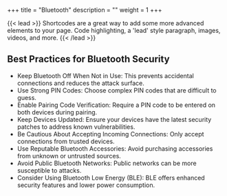 +++
title = "Bluetooth"
description = ""
weight = 1
+++

{{< lead >}}
Shortcodes are a great way to add some more advanced elements to your page. Code highlighting, a 'lead' style paragraph, images, videos, and more.
{{< /lead >}}


## Best Practices for Bluetooth Security
- Keep Bluetooth Off When Not in Use: This prevents accidental connections and reduces the attack surface.
- Use Strong PIN Codes: Choose complex PIN codes that are difficult to guess.
- Enable Pairing Code Verification: Require a PIN code to be entered on both devices during pairing.
- Keep Devices Updated: Ensure your devices have the latest security patches to address known vulnerabilities.
- Be Cautious About Accepting Incoming Connections: Only accept connections from trusted devices.
- Use Reputable Bluetooth Accessories: Avoid purchasing accessories from unknown or untrusted sources.
- Avoid Public Bluetooth Networks: Public networks can be more susceptible to attacks.
- Consider Using Bluetooth Low Energy (BLE): BLE offers enhanced security features and lower power consumption.
